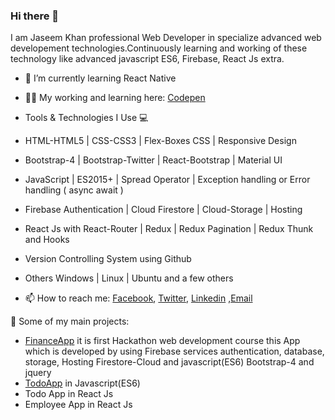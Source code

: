 ### Hi there 👋
I am Jaseem Khan professional Web Developer in specialize advanced web developement technologies.Continuously learning and working of these technology like advanced javascript ES6, Firebase, React Js extra.

- 🌱 I’m currently learning React Native
- 👨‍💻 My working and learning here: [Codepen](https://codepen.io/jskhan211)

- Tools & Technologies I Use 💻
- HTML-HTML5 | CSS-CSS3 | Flex-Boxes CSS | Responsive Design
- Bootstrap-4 | Bootstrap-Twitter | React-Bootstrap | Material UI
- JavaScript | ES2015+ | Spread Operator | Exception handling or Error handling ( async await )
- Firebase Authentication | Cloud Firestore | Cloud-Storage | Hosting
- React Js with React-Router | Redux | Redux Pagination | Redux Thunk and Hooks
- Version Controlling System using Github
- Others Windows | Linux | Ubuntu and a few others

- 📫 How to reach me: [Facebook](https://www.facebook.com/profile.php?id=100012849786258), [Twitter](https://twitter.com/jskhan211), [Linkedin](https://www.linkedin.com/in/jaseem-khan-4a4b98147/) ,[Email](jskhan211@gmail.com)

🚀 Some of my main projects:
- [FinanceApp](https://finance-app-e0475.web.app/l) it is first Hackathon web development course this App which is developed by using Firebase services authentication, database,   storage, Hosting Firestore-Cloud and javascript(ES6) Bootstrap-4 and jquery
- [TodoApp](https://jaseemkhan211.github.io/TodoApp/) in Javascript(ES6)
- Todo App in React Js
- Employee App in React Js 

